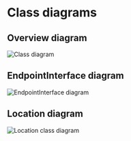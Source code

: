 # Class diagrams

## Overview diagram
![Class diagram](https://github.com/krzysiekpiasecki/BurzeDzisNet/blob/master/doc/ClassDiagram.png)

## EndpointInterface diagram
![EndpointInterface diagram](https://github.com/krzysiekpiasecki/BurzeDzisNet/blob/master/doc/ClientInterfaceDiagram.png)

## Location diagram
![Location class diagram](https://github.com/krzysiekpiasecki/BurzeDzisNet/blob/master/doc/LocationDiagram.png)
